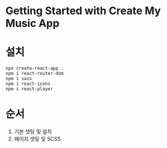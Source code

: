 # Getting Started with Create My Music App


# 설치
````
npx create-react-app .
npm i react-router-dom
npm i sass
npm i react-icons
npm i react-player
````

# 순서
01. 기본 셋팅 및 설치
02. 페이지 셋팅 및 SCSS